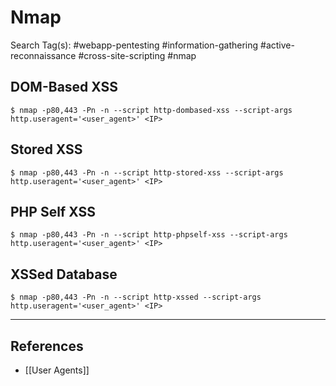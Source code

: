 # Nmap

Search Tag(s): #webapp-pentesting #information-gathering #active-reconnaissance #cross-site-scripting #nmap

## DOM-Based XSS

```
$ nmap -p80,443 -Pn -n --script http-dombased-xss --script-args http.useragent='<user_agent>' <IP>
```

## Stored XSS

```
$ nmap -p80,443 -Pn -n --script http-stored-xss --script-args http.useragent='<user_agent>' <IP>
```

## PHP Self XSS

```
$ nmap -p80,443 -Pn -n --script http-phpself-xss --script-args http.useragent='<user_agent>' <IP>
```

## XSSed Database

```
$ nmap -p80,443 -Pn -n --script http-xssed --script-args http.useragent='<user_agent>' <IP>
```

---
## References

- [[User Agents]]